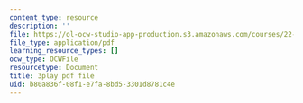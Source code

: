 ```yaml
---
content_type: resource
description: ''
file: https://ol-ocw-studio-app-production.s3.amazonaws.com/courses/22-01-introduction-to-nuclear-engineering-and-ionizing-radiation-fall-2016/b80a836f08f1e7fa8bd53301d8781c4e_Gd0QPYVYnQg.pdf
file_type: application/pdf
learning_resource_types: []
ocw_type: OCWFile
resourcetype: Document
title: 3play pdf file
uid: b80a836f-08f1-e7fa-8bd5-3301d8781c4e
---
```

